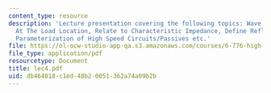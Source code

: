 ```yaml
---
content_type: resource
description: 'Lecture presentation covering the following topics: Wave hits a Boundary,
  At The Load Location, Relate to Characteristic Impedance, Define Reflection Coefficient,
  Parameterization of High Speed Circuits/Passives etc.'
file: https://ol-ocw-studio-app-qa.s3.amazonaws.com/courses/6-776-high-speed-communication-circuits-spring-2005/db464818c1ed48b20051362a74a09b2b_lec4.pdf
file_type: application/pdf
resourcetype: Document
title: lec4.pdf
uid: db464818-c1ed-48b2-0051-362a74a09b2b
---
```

